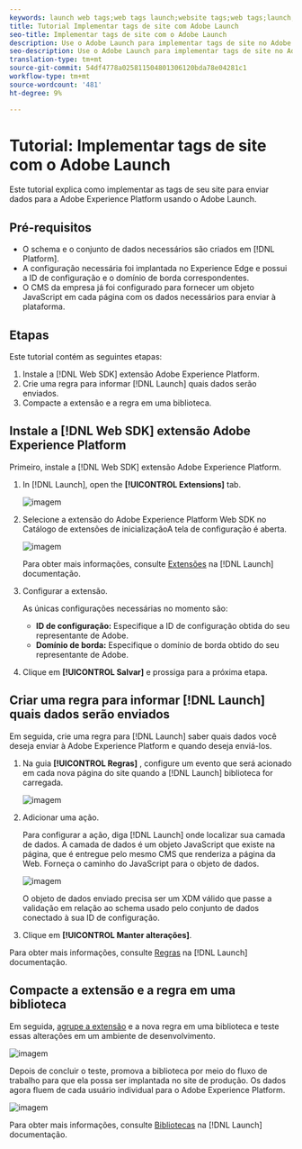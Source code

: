 ```yaml
---
keywords: launch web tags;web tags launch;website tags;web tags;launch;Launch
title: Tutorial Implementar tags de site com Adobe Launch
seo-title: Implementar tags de site com o Adobe Launch
description: Use o Adobe Launch para implementar tags de site no Adobe Experience Platform
seo-description: Use o Adobe Launch para implementar tags de site no Adobe Experience Platform
translation-type: tm+mt
source-git-commit: 54df4778a025811504801306120bda78e04281c1
workflow-type: tm+mt
source-wordcount: '481'
ht-degree: 9%

---
```



# Tutorial: Implementar tags de site com o Adobe Launch

Este tutorial explica como implementar as tags de seu site para enviar dados para a Adobe Experience Platform usando o Adobe Launch.

## Pré-requisitos

* O schema e o conjunto de dados necessários são criados em [!DNL Platform].
* A configuração necessária foi implantada no Experience Edge e possui a ID de configuração e o domínio de borda correspondentes.
* O CMS da empresa já foi configurado para fornecer um objeto JavaScript em cada página com os dados necessários para enviar à plataforma.

## Etapas

Este tutorial contém as seguintes etapas:

1. Instale a [!DNL Web SDK] extensão Adobe Experience Platform.
1. Crie uma regra para informar [!DNL Launch] quais dados serão enviados.
1. Compacte a extensão e a regra em uma biblioteca.

## Instale a [!DNL Web SDK] extensão Adobe Experience Platform

Primeiro, instale a [!DNL Web SDK] extensão Adobe Experience Platform.

1. In [!DNL Launch], open the **[!UICONTROL Extensions]** tab.

   ![imagem](assets/launch-overview.png)

1. Selecione a extensão do Adobe Experience Platform Web SDK no Catálogo de extensões de inicializaçãoA tela de configuração é aberta.

   ![imagem](assets/launch-extension-install.png)

   Para obter mais informações, consulte [Extensões](https://docs.adobe.com/content/help/en/launch/using/reference/manage-resources/extensions/overview.html) na [!DNL Launch] documentação.

1. Configurar a extensão.

   As únicas configurações necessárias no momento são:

   * **ID de configuração:** Especifique a ID de configuração obtida do seu representante de Adobe.
   * **Domínio de borda:** Especifique o domínio de borda obtido do seu representante de Adobe.

1. Clique em **[!UICONTROL Salvar]** e prossiga para a próxima etapa.

## Criar uma regra para informar [!DNL Launch] quais dados serão enviados

Em seguida, crie uma regra para [!DNL Launch] saber quais dados você deseja enviar à Adobe Experience Platform e quando deseja enviá-los.

1. Na guia **[!UICONTROL Regras]** , configure um evento que será acionado em cada nova página do site quando a [!DNL Launch] biblioteca for carregada.

   ![imagem](assets/launch-make-a-rule.png)

1. Adicionar uma ação.

   Para configurar a ação, diga [!DNL Launch] onde localizar sua camada de dados. A camada de dados é um objeto JavaScript que existe na página, que é entregue pelo mesmo CMS que renderiza a página da Web. Forneça o caminho do JavaScript para o objeto de dados.

   ![imagem](assets/launch-add-aep-action.png)

   O objeto de dados enviado precisa ser um XDM válido que passe a validação em relação ao schema usado pelo conjunto de dados conectado à sua ID de configuração.

1. Clique em **[!UICONTROL Manter alterações]**.

Para obter mais informações, consulte [Regras](https://docs.adobe.com/content/help/pt-BR/launch/using/reference/manage-resources/rules.html) na [!DNL Launch] documentação.

## Compacte a extensão e a regra em uma biblioteca

Em seguida, [agrupe a extensão](https://docs.adobe.com/content/help/pt-BR/launch/using/reference/publish/overview.html) e a nova regra em uma biblioteca e teste essas alterações em um ambiente de desenvolvimento.

![imagem](assets/launch-add-changes-to-library.png)

Depois de concluir o teste, promova a biblioteca por meio do fluxo de trabalho para que ela possa ser implantada no site de produção. Os dados agora fluem de cada usuário individual para o Adobe Experience Platform.

![imagem](assets/launch-promote-library.png)

Para obter mais informações, consulte [Bibliotecas](https://docs.adobe.com/content/help/pt-BR/launch/using/reference/publish/libraries.html) na [!DNL Launch] documentação.